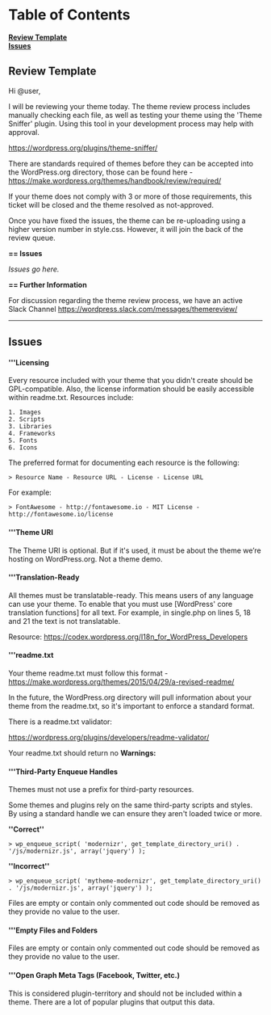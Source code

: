 # Table of Contents  

**[Review Template](#review-template)**<br>
**[Issues](#issues)**<br>

## Review Template

Hi @user,

I will be reviewing your theme today. The theme review process includes manually checking each file, as well as testing your theme using the 'Theme Sniffer' plugin. Using this tool in your development process may help with approval.

https://wordpress.org/plugins/theme-sniffer/

There are standards required of themes before they can be accepted into the WordPress.org directory, those can be found here - https://make.wordpress.org/themes/handbook/review/required/

If your theme does not comply with 3 or more of those requirements, this ticket will be closed and the theme resolved as not-approved.

Once you have fixed the issues, the theme can be re-uploading using a higher version number in style.css. However, it will join the back of the review queue.

**== Issues**

*Issues go here.*

**== Further Information**

For discussion regarding the theme review process, we have an active Slack Channel https://wordpress.slack.com/messages/themereview/

---

## Issues

#### '''Licensing

Every resource included with your theme that you didn't create should be GPL-compatible. Also, the license information should be easily accessible within readme.txt. Resources include:
```
1. Images
2. Scripts
3. Libraries
4. Frameworks
5. Fonts
6. Icons
```

The preferred format for documenting each resource is the following:

`> Resource Name - Resource URL - License - License URL`

For example:

`> FontAwesome - http://fontawesome.io - MIT License - http://fontawesome.io/license`

#### '''Theme URI

The Theme URI is optional. But if it's used, it must be about the theme we’re hosting on WordPress.org. Not a theme demo.

#### '''Translation-Ready

All themes must be translatable-ready. This means users of any language can use your theme. To enable that you must use [WordPress' core translation functions] for all text. For example, in single.php on lines 5, 18 and 21 the text is not translatable.

Resource: https://codex.wordpress.org/I18n_for_WordPress_Developers

#### '''readme.txt

Your theme readme.txt must follow this format - https://make.wordpress.org/themes/2015/04/29/a-revised-readme/

In the future, the WordPress.org directory will pull information about your theme from the readme.txt, so it's important to enforce a standard format. 

There is a readme.txt validator:

https://wordpress.org/plugins/developers/readme-validator/ 

Your readme.txt should return no **Warnings:**

#### '''Third-Party Enqueue Handles

Themes must not use a prefix for third-party resources. 

Some themes and plugins rely on the same third-party scripts and styles. By using a standard handle we can ensure they aren't loaded twice or more. 

**''Correct''**

    > wp_enqueue_script( 'modernizr', get_template_directory_uri() . '/js/modernizr.js', array('jquery') );
    
**''Incorrect''**

    > wp_enqueue_script( 'mytheme-modernizr', get_template_directory_uri() . '/js/modernizr.js', array('jquery') );

Files are empty or contain only commented out code should be removed as they provide no value to the user.

#### '''Empty Files and Folders

Files are empty or contain only commented out code should be removed as they provide no value to the user.

#### '''Open Graph Meta Tags (Facebook, Twitter, etc.)

This is considered plugin-territory and should not be included within a theme. There are a lot of popular plugins that output this data.
